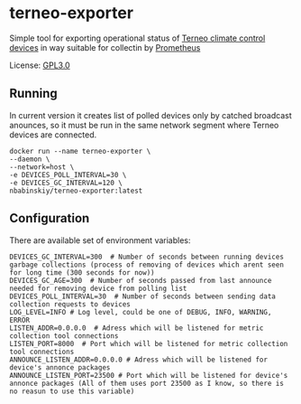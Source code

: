 # terneo-exporter
Simple tool for exporting operational status of [Terneo climate control devices](https://www.terneo.ua/) in way suitable for collectin by [Prometheus](https://prometheus.io)

License: [GPL3.0](LICENSE)

## Running
In current version it creates list of polled devices only by catched broadcast anounces, so it must be run in the same network segment where Terneo devices are connected.

```
docker run --name terneo-exporter \
--daemon \
--network=host \
-e DEVICES_POLL_INTERVAL=30 \
-e DEVICES_GC_INTERVAL=120 \
nbabinskiy/terneo-exporter:latest
```

## Configuration
There are available set of environment variables:
```text
DEVICES_GC_INTERVAL=300  # Number of seconds between running devices garbage collections (process of removing of devices which arent seen for long time (300 seconds for now))
DEVICES_GC_AGE=300  # Number of seconds passed from last announce needed for removing device from polling list
DEVICES_POLL_INTERVAL=30  # Number of seconds between sending data collection requests to devices 
LOG_LEVEL=INFO # Log level, could be one of DEBUG, INFO, WARNING, ERROR 
LISTEN_ADDR=0.0.0.0  # Adress which will be listened for metric collection tool connections
LISTEN_PORT=8000  # Port which will be listened for metric collection tool connections
ANNOUNCE_LISTEN_ADDR=0.0.0.0 # Adress which will be listened for device's annonce packages
ANNOUNCE_LISTEN_PORT=23500 # Port which will be listened for device's annonce packages (All of them uses port 23500 as I know, so there is no reasun to use this variable)
```